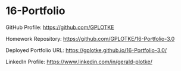 # 16-Portfolio

GitHub Profile:
https://github.com/GPLOTKE

Homework Repository:
https://github.com/GPLOTKE/16-Portfolio-3.0

Deployed Portfolio URL:
https://gplotke.github.io/16-Portfolio-3.0/

LinkedIn Profile:
https://www.linkedin.com/in/gerald-plotke/
